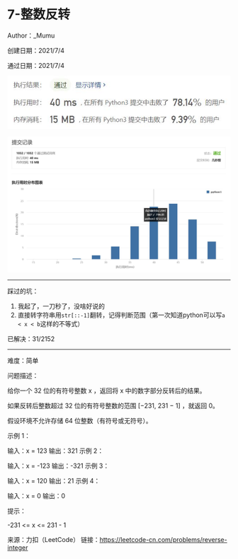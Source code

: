 # 7-整数反转

Author：_Mumu

创建日期：2021/7/4

通过日期：2021/7/4

![](https://github.com/Mumulhy/LeetCode/blob/master/7-整数反转/通过截图2.jpg)

![](https://github.com/Mumulhy/LeetCode/blob/master/7-整数反转/通过截图1.jpg)

*****

踩过的坑：

1. 我起了，一刀秒了，没啥好说的
2. 直接转字符串用`str[::-1]`翻转，记得判断范围（第一次知道python可以写`a < x < b`这样的不等式）

已解决：31/2152

*****

难度：简单

问题描述：

给你一个 32 位的有符号整数 x ，返回将 x 中的数字部分反转后的结果。

如果反转后整数超过 32 位的有符号整数的范围 [−231,  231 − 1] ，就返回 0。

假设环境不允许存储 64 位整数（有符号或无符号）。


示例 1：

输入：x = 123
输出：321
示例 2：

输入：x = -123
输出：-321
示例 3：

输入：x = 120
输出：21
示例 4：

输入：x = 0
输出：0


提示：

-231 <= x <= 231 - 1

来源：力扣（LeetCode）
链接：https://leetcode-cn.com/problems/reverse-integer